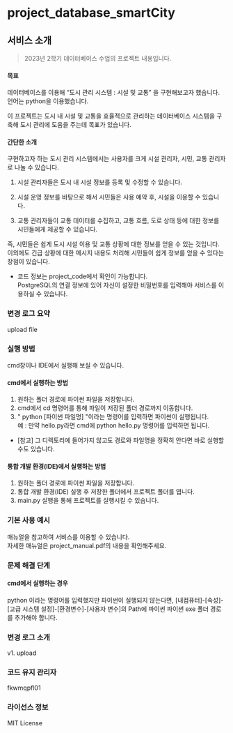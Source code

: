 # project_database_smartCity

## 서비스 소개
 
> 2023년 2학기 데이터베이스 수업의 프로젝트 내용입니다. 

#### 목표
데이터베이스를 이용해 “도시 관리 시스템 : 시설 및 교통” 을 구현해보고자 했습니다. 언어는 python을 이용했습니다.

이 프로젝트는 도시 내 시설 및 교통을 효율적으로 관리하는 데이터베이스 시스템을 구축해 도시 관리에 도움을 주는데 목표가 있습니다.

#### 간단한 소개

구현하고자 하는 도시 관리 시스템에서는 사용자를 크게 시설 관리자, 시민, 교통 관리자로 나눌 수 있습니다.
1. 시설 관리자들은 도시 내 시설 정보를 등록 및 수정할 수 있습니다. 

2. 시설 운영 정보를 바탕으로 해서 시민들은 사용 예약 후, 시설을 이용할 수 있습니다. 

3. 교통 관리자들이 교통 데이터를 수집하고, 교통 흐름, 도로 상태 등에 대한 정보를 시민들에게 제공할 수 있습니다. 

즉, 시민들은 쉽게 도시 시설 이용 및 교통 상황에 대한 정보를 얻을 수 있는 것입니다.   
이외에도 긴급 상황에 대한 메시지 내용도 처리해 시민들이 쉽게 정보를 얻을 수 있다는 장점이 있습니다.

* 코드 정보는 project_code에서 확인이 가능합니다.  
PostgreSQL의 연결 정보에 있어 자신이 설정한 비밀번호를 입력해야 서비스를 이용하실 수 있습니다.

### 변경 로그 요약
upload file
### 실행 방법
cmd창이나 IDE에서 실행해 보실 수 있습니다. 
#### cmd에서 실행하는 방법
1. 원하는 폴더 경로에 파이썬 파일을 저장합니다. 
2. cmd에서 cd 명령어를 통해 파일이 저장된 폴더 경로까지 이동합니다.
3. " python  [파이썬 파일명] "이라는 명령어를 입력하면 파이썬이 실행됩니다.  
예 :  만약 hello.py라면 cmd에 python hello.py 명령어를 입력하면 됩니다. 
* [참고] 그 디렉토리에 들어가지 않고도 경로와 파일명을 정확히 안다면 바로 실행할 수도 있습니다.

#### 통합 개발 환경(IDE)에서 실행하는 방법
1. 원하는 폴더 경로에 파이썬 파일을 저장합니다. 
2. 통합 개발 환경(IDE) 실행 후 저장한 폴더에서 프로젝트 폴더를 엽니다.
3. main.py 실행을 통해 프로젝트를 실행시킬 수 있습니다.

### 기본 사용 예시
매뉴얼을 참고하여 서비스를 이용할 수 있습니다.  
자세한 매뉴얼은 project_manual.pdf의 내용을 확인해주세요.
### 문제 해결 단계
#### cmd에서 실행하는 경우
python 이라는 명령어를 입력했지만 파이썬이 실행되지 않는다면, [내컴퓨터]-[속성]-[고급 시스템 설정]-[환경변수]-[사용자 변수]의 Path에 파이썬 파이썬 exe 폴더 경로를 추가해야 합니다.

### 변경 로그 소개
v1. upload
### 코드 유지 관리자
fkwmqpfl01
### 라이선스 정보
MIT License